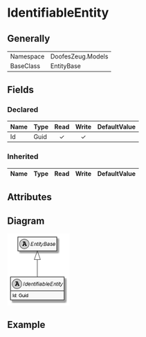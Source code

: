 ﻿# IdentifiableEntity

## Generally

|||
|:-|:-|
|Namespace|DoofesZeug.Models|
|BaseClass|EntityBase|

## Fields

### Declared

|Name|Type|Read|Write|DefaultValue|
|:---|:---|:--:|:---:|:-----------|
|Id|Guid|&#x2713;|&#x2713;||

### Inherited

|Name|Type|Read|Write|DefaultValue|
|:---|:---|:--:|:---:|:-----------|

## Attributes

## Diagram

![IdentifiableEntity.png](./IdentifiableEntity.png "IdentifiableEntity")

## Example



